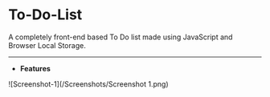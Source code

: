 # To-Do-List
A completely front-end based To Do list made using JavaScript and Browser Local Storage.

- - -

* **Features**

>

![Screenshot-1](/Screenshots/Screenshot 1.png)